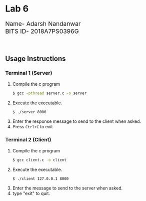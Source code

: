 # Lab 6
<div style="font-size: 1.2rem">
Name- Adarsh Nandanwar<br>
BITS ID- 2018A7PS0396G</div>
<br>
<br>

## Usage Instructions
### Terminal 1 (Server)
1. Compile the c program
    ```bash
    $ gcc -pthread server.c -o server
    ```
2. Execute the executable.
    ```bash
    $ ./server 8000
    ```
3. Enter the response message to send to the client when asked.
4. Press `Ctrl+C` to exit
### Terminal 2 (Client)
1. Compile the c program
    ```bash
    $ gcc client.c -o client
    ```
2. Execute the executable.
    ```bash
    $ ./client 127.0.0.1 8000
    ```
3. Enter the message to send to the server when asked.
4. type "exit" to quit.